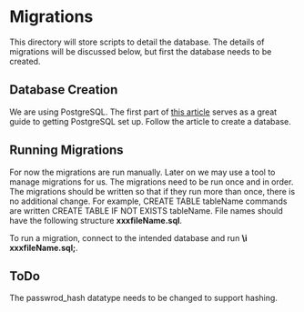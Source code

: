 # Migrations

This directory will store scripts to detail the database. The details of migrations will be discussed below, but first the database needs to be created.

## Database Creation

We are using PostgreSQL. The first part of [this article](https://blog.logrocket.com/setting-up-a-restful-api-with-node-js-and-postgresql-d96d6fc892d8/) serves as a great guide to getting PostgreSQL set up. Follow the article to create a database.

## Running Migrations

For now the migrations are run manually. Later on we may use a tool to manage migrations for us. The migrations need to be run once and in order. The migrations should be written so that if they run more than once, there is no additional change. For example, CREATE TABLE tableName commands are written CREATE TABLE IF NOT EXISTS tableName. File names should have the following structure **xxxfileName.sql**.

To run a migration, connect to the intended database and run **\i xxxfileName.sql;**.

## ToDo
The passwrod_hash datatype needs to be changed to support hashing.
